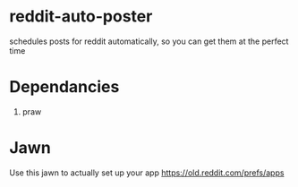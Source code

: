 # reddit-auto-poster
schedules posts for reddit automatically, so you can get them at the perfect time 

# Dependancies 
1. praw

# Jawn 
Use this jawn to actually set up your app https://old.reddit.com/prefs/apps
